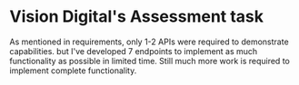 # Vision Digital's Assessment task

As mentioned in requirements, only 1-2 APIs were required to demonstrate capabilities.
but I've developed 7 endpoints to implement as much functionality as possible in limited time. 
Still much more work is required to implement complete functionality.